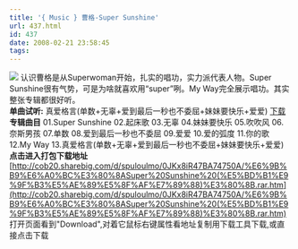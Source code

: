 ```yaml
---
title: '{ Music } 曹格-Super Sunshine'
url: 437.html
id: 437
date: 2008-02-21 23:58:45
tags:
---
```


![](http://www.ukoo.net/bbs/attachments/month_0802/20080217_19bc186692373bf8eebdWiJeO999f5K7.jpg) 认识曹格是从Superwoman开始，扎实的唱功，实力派代表人物。Super Sunshine很有气势，可是为啥就喜欢用“super”咧。My Way完全展示唱功。其实整张专辑都很好听。   
**单曲试听:** 真爱格言(单数+无辜+爱到最后一秒也不委屈+妹妹要快乐+爱爱)  [下载](http://www.fs2you.com/files/e2b96ffa-dead-11dc-a596-0014221b798a/)   
**专辑曲目** 01.Super Sunshine 02.起床歌 03.无辜 04.妹妹要快乐 05.吹吹风 06.奈斯男孩 07.单数 08.爱到最后一秒也不委屈 09.爱爱 10.爱的弧度 11.你的歌 12.My Way 13.真爱格言(单数+无辜+爱到最后一秒也不委屈+妹妹要快乐+爱爱)  
**点击进入打包下载地址** [http://cob20.sharebig.com/d/spuloulmo/0JKx8iR47BA74750A/%E6%9B%B9%E6%A0%BC%E3%80%8ASuper%20Sunshine%20(%E5%BD%B1%E9%9F%B3%E5%AE%89%E5%8F%AF%E7%89%88)%E3%80%8B.rar.htm](http://cob20.sharebig.com/d/spuloulmo/0JKx8iR47BA74750A/%E6%9B%B9%E6%A0%BC%E3%80%8ASuper%20Sunshine%20(%E5%BD%B1%E9%9F%B3%E5%AE%89%E5%8F%AF%E7%89%88)%E3%80%8B.rar.htm) 打开页面看到"Download",对着它鼠标右键属性看地址复制用下载工具下载,或直接点击下载
